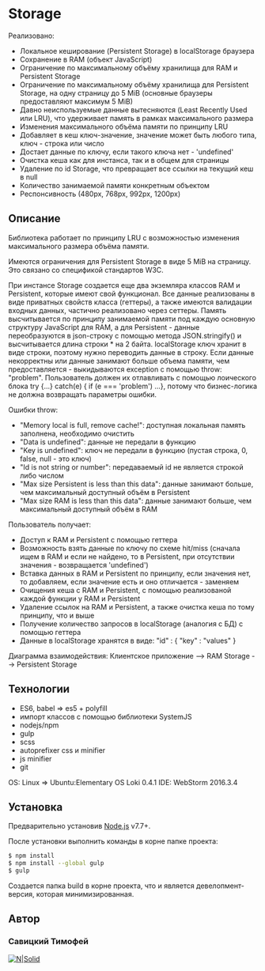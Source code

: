 # Storage

Реализовано:

  - Локальное кеширование (Persistent Storage) в localStorage браузера
  - Сохранение в RAM (объект JavaScript)
  - Ограничение по максимальному объёму хранилища для RAM и Persistent Storage
  - Ограничение по максимальному объёму хранилища для Persistent Storage, на одну страницу до 5 MiB (основные браузеры предоставляют максимум 5 MiB)
  - Давно неиспользуемые данные вытесняются (Least Recently Used или LRU), что удерживает память в рамках максимального размера
  - Изменения максимального объёма памяти по принципу LRU
  - Добавляет в кеш ключ-значение, значение может быть любого типа, ключ - строка или число
  - Достает данные по ключу, если такого ключа нет - 'undefined'
  - Очистка кеша как для инстанса, так и в общем для страницы
  - Удаление по id Storage, что превращает все ссылки на текущий кеш в null
  - Количество занимаемой памяти конкретным объектом
  - Респонсивность (480px, 768px, 992px, 1200px)

## Описание
Библиотека работает по принципу LRU с возможностью изменения максимального размера объёма памяти.

Имеются ограничения для Persistent Storage в виде 5 MiB на страницу. Это связано со спецификой стандартов W3C.

При инстансе Storage создается еще два экземляра классов RAM и Persistent, которые имеют свой функционал. Все данные реализованы в виде приватных свойств класса (геттеры), а также имеются валидации входных данных, частично реализовано через сеттеры. Память высчитывается по принципу занимаемой памяти под каждую основную структуру JavaScript для RAM, а для Persistent - данные переобразуются в json-строку с помощью метода JSON.stringify() и высчитывается длина строки * на 2 байта. localStorage ключ хранит в виде строки, поэтому нужно переводить данные в строку. Если данные некорректны или данные занимают больше объема памяти, чем предоставляется - выкидываются exception с помощью throw: "problem". Пользователь должен их отлавливать с помощью лоического блока try {...} catch(e) { if (e === 'problem') ...}, потому что бизнес-логика не должна возвращать параметры ошибки.

Ошибки throw:
  - "Memory local is full, remove cache!": доступная локальная память заполнена, необходимо очистить
  - "Data is undefined": данные не передали в функцию
  - "Key is undefined": ключ не передали в функцию (пустая строка, 0, false, null - это ключ)
  - "Id is not string or number": передаваемый id не является строкой либо числом
  - "Max size Persistent is less than this data": данные занимают больше, чем максимальный доступный объём в Persistent
  - "Max size RAM is less than this data": данные занимают больше, чем максимальный доступный объём в RAM

Пользователь получает:
  - Доступ к RAM и Persistent с помощью геттера
  - Возможность взять данные по ключу по схеме hit/miss (сначала ищем в RAM и если не найдено, то в Persistent, при отсутствии значения - возвращается 'undefined')
  - Вставка данных в RAM и Persistent по принципу, если значения нет, то добавляем, если значение есть и оно отличается - заменяем
  - Очищения кеша с RAM и Persistent, с помощью реализованой каждой функции у RAM и Persistent
  - Удаление ссылок на RAM и Persistent, а также очистка кеша по тому принципу, что и выше
  - Получение количество запросов в localStorage (аналогия с БД) с помощью геттера
  - Данные в localStorage хранятся в виде: "id" : { "key" : "values" }

Диаграмма взаимодействия: Клиентское приложение --> RAM Storage --> Persistent Storage

## Технологии
  - ES6, babel => es5 + polyfill
  - импорт классов с помощью библиотеки SystemJS
  - nodejs/npm
  - gulp
  - scss
  - autoprefixer css и minifier
  - js minifier
  - git

OS: Linux => Ubuntu:Elementary OS Loki 0.4.1
IDE: WebStorm 2016.3.4


## Установка

Предварительно установив [Node.js](https://nodejs.org/) v7.7+.

После установки выполнить команды в корне папке проекта:

```sh
$ npm install
$ npm install --global gulp
$ gulp
```
Создается папка build в корне проекта, что и является девелопмент-версия, которая минимизированная.

## Автор
### Савицкий Тимофей
[![N|Solid](http://findicons.com/files/icons/2796/metro_uinvert_dock/128/github.png)](https://github.com/savtym/)